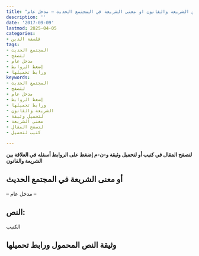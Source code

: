 ```yaml
---
title: "في العلاقة بين الشريعة والقانون او معنى الشريعة في المجتمع الحديث – مدخل عام"
description: ''
date: '2017-09-09'
lastmod: 2025-04-05
categories:
- فلسفة الدين
tags:
- المجتمع الحديث
- لتصفح
- مدخل عام
- إضغط الروابط
- ورابط تحميلها
keywords:
- المجتمع الحديث
- لتصفح
- مدخل عام
- إضغط الروابط
- ورابط تحميلها
- الشريعة والقانون
- لتحميل وثيقة
- معنى الشريعة
- لتصفح المقال
- كتيب لتحميل

---
```

**لتصفح المقال في كتيب أو لتحميل وثيقة و-ن-م إضغط على الروابط أسفله** **في العلاقة بين الشريعة والقانون**

## **أو معنى الشريعة في المجتمع الحديث**

– مدخل عام –

## **النص:**

الكتيب

## وثيقة النص المحمول ورابط تحميلها

###
